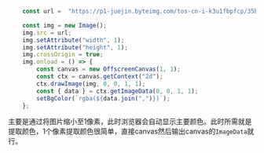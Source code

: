 ```javascript
    const url =  "https://p1-juejin.byteimg.com/tos-cn-i-k3u1fbpfcp/35b7a1eb2d974573af63441508b1f678~tplv-k3u1fbpfcp-no-mark:240:240:240:160.awebp?";

    const img = new Image();
    img.src = url;
    img.setAttribute("width", 1);
    img.setAttribute("height", 1);
    img.crossOrigin = true;
    img.onload = () => {
        const canvas = new OffscreenCanvas(1, 1);
        const ctx = canvas.getContext("2d");
        ctx.drawImage(img, 0, 0, 1, 1);
        const { data } = ctx.getImageData(0, 0, 1, 1);
        setBgColor(`rgba(${data.join(",")})`);
    };
```

主要是通过将图片缩小至1像素，此时浏览器会自动显示主要颜色。此时所需就是提取颜色，1个像素提取颜色很简单，直接canvas然后输出canvas的`ImageData`就行。